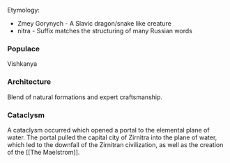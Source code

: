 Etymology: 
- Zmey Gorynych - A Slavic dragon/snake like creature
- nitra - Suffix matches the structuring of many Russian words

### Populace
Vishkanya

### Architecture
Blend of natural formations and expert craftsmanship.

### Cataclysm
A cataclysm occurred which opened a portal to the elemental plane of water. The portal pulled the capital city of Zirnitra into the plane of water, which led to the downfall of the Zirnitran civilization, as well as the creation of the [[The Maelstrom]].